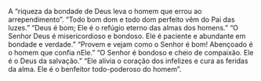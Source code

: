 ﻿A “riqueza da bondade de Deus leva o homem que errou ao arrependimento”. “Todo bom dom e todo dom perfeito vêm do Pai das luzes.” “Deus é bom; Ele é o refúgio eterno das almas dos homens.” “O Senhor Deus é misericordioso e bondoso. Ele é paciente e abundante em bondade e verdade.” “Provem e vejam como o Senhor é bom! Abençoado é o homem que confia nEle.” “O Senhor é bondoso e cheio de compaixão. Ele é o Deus da salvação.” “Ele alivia o coração dos infelizes e cura as feridas da alma. Ele é o benfeitor todo-poderoso do homem”.